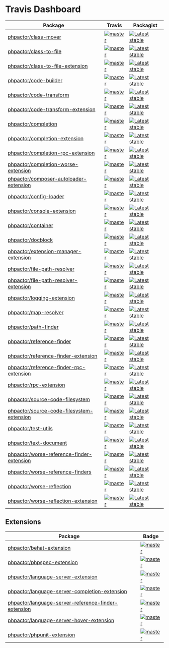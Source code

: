 Travis Dashboard
================

| Package | Travis | Packagist |
| ------- | ------ | --------- |
| <a href="https://github.com/phpactor/class-mover">phpactor/class-mover</a> | [![master](https://travis-ci.org/phpactor/class-mover.svg?branch=master)](https://travis-ci.org/phpactor/class-mover) | [![Latest stable](https://img.shields.io/packagist/v/phpactor/class-mover.svg)](https://packagist.org/packages/phpactor/class-mover)
| <a href="https://github.com/phpactor/class-to-file">phpactor/class-to-file</a> | [![master](https://travis-ci.org/phpactor/class-to-file.svg?branch=master)](https://travis-ci.org/phpactor/class-to-file) | [![Latest stable](https://img.shields.io/packagist/v/phpactor/class-to-file.svg)](https://packagist.org/packages/phpactor/class-to-file)
| <a href="https://github.com/phpactor/class-to-file-extension">phpactor/class-to-file-extension</a> | [![master](https://travis-ci.org/phpactor/class-to-file-extension.svg?branch=master)](https://travis-ci.org/phpactor/class-to-file-extension) | [![Latest stable](https://img.shields.io/packagist/v/phpactor/class-to-file-extension.svg)](https://packagist.org/packages/phpactor/class-to-file-extension)
| <a href="https://github.com/phpactor/code-builder">phpactor/code-builder</a> | [![master](https://travis-ci.org/phpactor/code-builder.svg?branch=master)](https://travis-ci.org/phpactor/code-builder) | [![Latest stable](https://img.shields.io/packagist/v/phpactor/code-builder.svg)](https://packagist.org/packages/phpactor/code-builder)
| <a href="https://github.com/phpactor/code-transform">phpactor/code-transform</a> | [![master](https://travis-ci.org/phpactor/code-transform.svg?branch=master)](https://travis-ci.org/phpactor/code-transform) | [![Latest stable](https://img.shields.io/packagist/v/phpactor/code-transform.svg)](https://packagist.org/packages/phpactor/code-transform)
| <a href="https://github.com/phpactor/code-transform-extension">phpactor/code-transform-extension</a> | [![master](https://travis-ci.org/phpactor/code-transform-extension.svg?branch=master)](https://travis-ci.org/phpactor/code-transform-extension) | [![Latest stable](https://img.shields.io/packagist/v/phpactor/code-transform-extension.svg)](https://packagist.org/packages/phpactor/code-transform-extension)
| <a href="https://github.com/phpactor/completion">phpactor/completion</a> | [![master](https://travis-ci.org/phpactor/completion.svg?branch=master)](https://travis-ci.org/phpactor/completion) | [![Latest stable](https://img.shields.io/packagist/v/phpactor/completion.svg)](https://packagist.org/packages/phpactor/completion)
| <a href="https://github.com/phpactor/completion-extension">phpactor/completion-extension</a> | [![master](https://travis-ci.org/phpactor/completion-extension.svg?branch=master)](https://travis-ci.org/phpactor/completion-extension) | [![Latest stable](https://img.shields.io/packagist/v/phpactor/completion-extension.svg)](https://packagist.org/packages/phpactor/completion-extension)
| <a href="https://github.com/phpactor/completion-rpc-extension">phpactor/completion-rpc-extension</a> | [![master](https://travis-ci.org/phpactor/completion-rpc-extension.svg?branch=master)](https://travis-ci.org/phpactor/completion-rpc-extension) | [![Latest stable](https://img.shields.io/packagist/v/phpactor/completion-rpc-extension.svg)](https://packagist.org/packages/phpactor/completion-rpc-extension)
| <a href="https://github.com/phpactor/completion-worse-extension">phpactor/completion-worse-extension</a> | [![master](https://travis-ci.org/phpactor/completion-worse-extension.svg?branch=master)](https://travis-ci.org/phpactor/completion-worse-extension) | [![Latest stable](https://img.shields.io/packagist/v/phpactor/completion-worse-extension.svg)](https://packagist.org/packages/phpactor/completion-worse-extension)
| <a href="https://github.com/phpactor/composer-autoloader-extension">phpactor/composer-autoloader-extension</a> | [![master](https://travis-ci.org/phpactor/composer-autoloader-extension.svg?branch=master)](https://travis-ci.org/phpactor/composer-autoloader-extension) | [![Latest stable](https://img.shields.io/packagist/v/phpactor/composer-autoloader-extension.svg)](https://packagist.org/packages/phpactor/composer-autoloader-extension)
| <a href="https://github.com/phpactor/config-loader">phpactor/config-loader</a> | [![master](https://travis-ci.org/phpactor/config-loader.svg?branch=master)](https://travis-ci.org/phpactor/config-loader) | [![Latest stable](https://img.shields.io/packagist/v/phpactor/config-loader.svg)](https://packagist.org/packages/phpactor/config-loader)
| <a href="https://github.com/phpactor/console-extension">phpactor/console-extension</a> | [![master](https://travis-ci.org/phpactor/console-extension.svg?branch=master)](https://travis-ci.org/phpactor/console-extension) | [![Latest stable](https://img.shields.io/packagist/v/phpactor/console-extension.svg)](https://packagist.org/packages/phpactor/console-extension)
| <a href="https://github.com/phpactor/container">phpactor/container</a> | [![master](https://travis-ci.org/phpactor/container.svg?branch=master)](https://travis-ci.org/phpactor/container) | [![Latest stable](https://img.shields.io/packagist/v/phpactor/container.svg)](https://packagist.org/packages/phpactor/container)
| <a href="https://github.com/phpactor/docblock">phpactor/docblock</a> | [![master](https://travis-ci.org/phpactor/docblock.svg?branch=master)](https://travis-ci.org/phpactor/docblock) | [![Latest stable](https://img.shields.io/packagist/v/phpactor/docblock.svg)](https://packagist.org/packages/phpactor/docblock)
| <a href="https://github.com/phpactor/extension-manager-extension">phpactor/extension-manager-extension</a> | [![master](https://travis-ci.org/phpactor/extension-manager-extension.svg?branch=master)](https://travis-ci.org/phpactor/extension-manager-extension) | [![Latest stable](https://img.shields.io/packagist/v/phpactor/extension-manager-extension.svg)](https://packagist.org/packages/phpactor/extension-manager-extension)
| <a href="https://github.com/phpactor/file-path-resolver">phpactor/file-path-resolver</a> | [![master](https://travis-ci.org/phpactor/file-path-resolver.svg?branch=master)](https://travis-ci.org/phpactor/file-path-resolver) | [![Latest stable](https://img.shields.io/packagist/v/phpactor/file-path-resolver.svg)](https://packagist.org/packages/phpactor/file-path-resolver)
| <a href="https://github.com/phpactor/file-path-resolver-extension">phpactor/file-path-resolver-extension</a> | [![master](https://travis-ci.org/phpactor/file-path-resolver-extension.svg?branch=master)](https://travis-ci.org/phpactor/file-path-resolver-extension) | [![Latest stable](https://img.shields.io/packagist/v/phpactor/file-path-resolver-extension.svg)](https://packagist.org/packages/phpactor/file-path-resolver-extension)
| <a href="https://github.com/phpactor/logging-extension">phpactor/logging-extension</a> | [![master](https://travis-ci.org/phpactor/logging-extension.svg?branch=master)](https://travis-ci.org/phpactor/logging-extension) | [![Latest stable](https://img.shields.io/packagist/v/phpactor/logging-extension.svg)](https://packagist.org/packages/phpactor/logging-extension)
| <a href="https://github.com/phpactor/map-resolver">phpactor/map-resolver</a> | [![master](https://travis-ci.org/phpactor/map-resolver.svg?branch=master)](https://travis-ci.org/phpactor/map-resolver) | [![Latest stable](https://img.shields.io/packagist/v/phpactor/map-resolver.svg)](https://packagist.org/packages/phpactor/map-resolver)
| <a href="https://github.com/phpactor/path-finder">phpactor/path-finder</a> | [![master](https://travis-ci.org/phpactor/path-finder.svg?branch=master)](https://travis-ci.org/phpactor/path-finder) | [![Latest stable](https://img.shields.io/packagist/v/phpactor/path-finder.svg)](https://packagist.org/packages/phpactor/path-finder)
| <a href="https://github.com/phpactor/reference-finder">phpactor/reference-finder</a> | [![master](https://travis-ci.org/phpactor/reference-finder.svg?branch=master)](https://travis-ci.org/phpactor/reference-finder) | [![Latest stable](https://img.shields.io/packagist/v/phpactor/reference-finder.svg)](https://packagist.org/packages/phpactor/reference-finder)
| <a href="https://github.com/phpactor/reference-finder-extension">phpactor/reference-finder-extension</a> | [![master](https://travis-ci.org/phpactor/reference-finder-extension.svg?branch=master)](https://travis-ci.org/phpactor/reference-finder-extension) | [![Latest stable](https://img.shields.io/packagist/v/phpactor/reference-finder-extension.svg)](https://packagist.org/packages/phpactor/reference-finder-extension)
| <a href="https://github.com/phpactor/reference-finder-rpc-extension">phpactor/reference-finder-rpc-extension</a> | [![master](https://travis-ci.org/phpactor/reference-finder-rpc-extension.svg?branch=master)](https://travis-ci.org/phpactor/reference-finder-rpc-extension) | [![Latest stable](https://img.shields.io/packagist/v/phpactor/reference-finder-rpc-extension.svg)](https://packagist.org/packages/phpactor/reference-finder-rpc-extension)
| <a href="https://github.com/phpactor/rpc-extension">phpactor/rpc-extension</a> | [![master](https://travis-ci.org/phpactor/rpc-extension.svg?branch=master)](https://travis-ci.org/phpactor/rpc-extension) | [![Latest stable](https://img.shields.io/packagist/v/phpactor/rpc-extension.svg)](https://packagist.org/packages/phpactor/rpc-extension)
| <a href="https://github.com/phpactor/source-code-filesystem">phpactor/source-code-filesystem</a> | [![master](https://travis-ci.org/phpactor/source-code-filesystem.svg?branch=master)](https://travis-ci.org/phpactor/source-code-filesystem) | [![Latest stable](https://img.shields.io/packagist/v/phpactor/source-code-filesystem.svg)](https://packagist.org/packages/phpactor/source-code-filesystem)
| <a href="https://github.com/phpactor/source-code-filesystem-extension">phpactor/source-code-filesystem-extension</a> | [![master](https://travis-ci.org/phpactor/source-code-filesystem-extension.svg?branch=master)](https://travis-ci.org/phpactor/source-code-filesystem-extension) | [![Latest stable](https://img.shields.io/packagist/v/phpactor/source-code-filesystem-extension.svg)](https://packagist.org/packages/phpactor/source-code-filesystem-extension)
| <a href="https://github.com/phpactor/test-utils">phpactor/test-utils</a> | [![master](https://travis-ci.org/phpactor/test-utils.svg?branch=master)](https://travis-ci.org/phpactor/test-utils) | [![Latest stable](https://img.shields.io/packagist/v/phpactor/test-utils.svg)](https://packagist.org/packages/phpactor/test-utils)
| <a href="https://github.com/phpactor/text-document">phpactor/text-document</a> | [![master](https://travis-ci.org/phpactor/text-document.svg?branch=master)](https://travis-ci.org/phpactor/text-document) | [![Latest stable](https://img.shields.io/packagist/v/phpactor/text-document.svg)](https://packagist.org/packages/phpactor/text-document)
| <a href="https://github.com/phpactor/worse-reference-finder-extension">phpactor/worse-reference-finder-extension</a> | [![master](https://travis-ci.org/phpactor/worse-reference-finder-extension.svg?branch=master)](https://travis-ci.org/phpactor/worse-reference-finder-extension) | [![Latest stable](https://img.shields.io/packagist/v/phpactor/worse-reference-finder-extension.svg)](https://packagist.org/packages/phpactor/worse-reference-finder-extension)
| <a href="https://github.com/phpactor/worse-reference-finders">phpactor/worse-reference-finders</a> | [![master](https://travis-ci.org/phpactor/worse-reference-finders.svg?branch=master)](https://travis-ci.org/phpactor/worse-reference-finders) | [![Latest stable](https://img.shields.io/packagist/v/phpactor/worse-reference-finders.svg)](https://packagist.org/packages/phpactor/worse-reference-finders)
| <a href="https://github.com/phpactor/worse-reflection">phpactor/worse-reflection</a> | [![master](https://travis-ci.org/phpactor/worse-reflection.svg?branch=master)](https://travis-ci.org/phpactor/worse-reflection) | [![Latest stable](https://img.shields.io/packagist/v/phpactor/worse-reflection.svg)](https://packagist.org/packages/phpactor/worse-reflection)
| <a href="https://github.com/phpactor/worse-reflection-extension">phpactor/worse-reflection-extension</a> | [![master](https://travis-ci.org/phpactor/worse-reflection-extension.svg?branch=master)](https://travis-ci.org/phpactor/worse-reflection-extension) | [![Latest stable](https://img.shields.io/packagist/v/phpactor/worse-reflection-extension.svg)](https://packagist.org/packages/phpactor/worse-reflection-extension)

Extensions
----------
| Package |  | Badge |
| ------- | ------- | ----- |
| <a href="https://github.com/phpactor/behat-extension">phpactor/behat-extension</a> |  | [![master](https://travis-ci.org/phpactor/behat-extension.svg?branch=master)](https://travis-ci.org/phpactor/behat-extension)
| <a href="https://github.com/phpactor/phpspec-extension">phpactor/phpspec-extension</a> |  | [![master](https://travis-ci.org/phpactor/phpspec-extension.svg?branch=master)](https://travis-ci.org/phpactor/phpspec-extension)
| <a href="https://github.com/phpactor/language-server-extension">phpactor/language-server-extension</a> |  | [![master](https://travis-ci.org/phpactor/language-server-extension.svg?branch=master)](https://travis-ci.org/phpactor/language-server-extension)
| <a href="https://github.com/phpactor/language-server-completion-extension">phpactor/language-server-completion-extension</a> |  | [![master](https://travis-ci.org/phpactor/language-server-completion-extension.svg?branch=master)](https://travis-ci.org/phpactor/language-server-completion-extension)
| <a href="https://github.com/phpactor/language-server-reference-finder-extension">phpactor/language-server-reference-finder-extension</a> |  | [![master](https://travis-ci.org/phpactor/language-server-reference-finder-extension.svg?branch=master)](https://travis-ci.org/phpactor/language-server-reference-finder-extension)
| <a href="https://github.com/phpactor/language-server-hover-extension">phpactor/language-server-hover-extension</a> |  | [![master](https://travis-ci.org/phpactor/language-server-hover-extension.svg?branch=master)](https://travis-ci.org/phpactor/language-server-hover-extension)
| <a href="https://github.com/phpactor/phpunit-extension">phpactor/phpunit-extension</a> |  | [![master](https://travis-ci.org/phpactor/phpunit-extension.svg?branch=master)](https://travis-ci.org/phpactor/phpunit-extension)